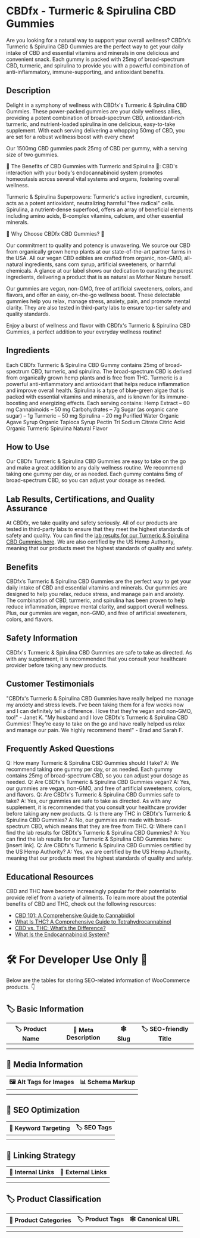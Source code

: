 # CBDfx - Turmeric &amp; Spirulina CBD Gummies
Are you looking for a natural way to support your overall wellness? CBDfx’s Turmeric & Spirulina CBD Gummies are the perfect way to get your daily intake of CBD and essential vitamins and minerals in one delicious and convenient snack. Each gummy is packed with 25mg of broad-spectrum CBD, turmeric, and spirulina to provide you with a powerful combination of anti-inflammatory, immune-supporting, and antioxidant benefits.
## Description
Delight in a symphony of wellness with CBDfx's Turmeric & Spirulina CBD Gummies. These power-packed gummies are your daily wellness allies, providing a potent combination of broad-spectrum CBD, antioxidant-rich turmeric, and nutrient-loaded spirulina in one delicious, easy-to-take supplement. With each serving delivering a whopping 50mg of CBD, you are set for a robust wellness boost with every chew!

Our 1500mg CBD gummies pack 25mg of CBD per gummy, with a serving size of two gummies. 

🌿 The Benefits of CBD Gummies with Turmeric and Spirulina 🌿: CBD's interaction with your body's endocannabinoid system promotes homeostasis across several vital systems and organs, fostering overall wellness.

Turmeric & Spirulina Superpowers: Turmeric's active ingredient, curcumin, acts as a potent antioxidant, neutralizing harmful "free radical" cells. Spirulina, a nutrient-dense superfood, offers an array of beneficial elements including amino acids, B-complex vitamins, calcium, and other essential minerals.

💪 Why Choose CBDfx CBD Gummies? 💪

Our commitment to quality and potency is unwavering. We source our CBD from organically grown hemp plants at our state-of-the-art partner farms in the USA. All our vegan CBD edibles are crafted from organic, non-GMO, all-natural ingredients, sans corn syrup, artificial sweeteners, or harmful chemicals. A glance at our label shows our dedication to curating the purest ingredients, delivering a product that is as natural as Mother Nature herself.

Our gummies are vegan, non-GMO, free of artificial sweeteners, colors, and flavors, and offer an easy, on-the-go wellness boost. These delectable gummies help you relax, manage stress, anxiety, pain, and promote mental clarity. They are also tested in third-party labs to ensure top-tier safety and quality standards.

Enjoy a burst of wellness and flavor with CBDfx's Turmeric & Spirulina CBD Gummies, a perfect addition to your everyday wellness routine!
## Ingredients
Each CBDfx Turmeric & Spirulina CBD Gummy contains 25mg of broad-spectrum CBD, turmeric, and spirulina. The broad-spectrum CBD is derived from organically grown hemp plants and is free from THC. Turmeric is a powerful anti-inflammatory and antioxidant that helps reduce inflammation and improve overall health. Spirulina is a type of blue-green algae that is packed with essential vitamins and minerals, and is known for its immune-boosting and energizing effects. Each serving contains:
    Hemp Extract – 60 mg
    Cannabinoids – 50 mg
    Carbohydrates – 7g
    Sugar (as organic cane sugar) – 1g
    Turmeric – 50 mg
    Spirulina – 20 mg
    Purified Water
    Organic Agave Syrup
    Organic Tapioca Syrup
    Pectin
    Tri Sodium Citrate
    Citric Acid
    Organic Turmeric
    Spirulina
    Natural Flavor

## How to Use
Our CBDfx Turmeric & Spirulina CBD Gummies are easy to take on the go and make a great addition to any daily wellness routine. We recommend taking one gummy per day, or as needed. Each gummy contains 5mg of broad-spectrum CBD, so you can adjust your dosage as needed.
## Lab Results, Certifications, and Quality Assurance
At CBDfx, we take quality and safety seriously. All of our products are tested in third-party labs to ensure that they meet the highest standards of safety and quality. You can find the [lab results for our Turmeric & Spirulina CBD Gummies here](https://cbdfx.com/lab-reports/hemp-gummies-turmeric-spirulina/). We are also certified by the US Hemp Authority, meaning that our products meet the highest standards of quality and safety.
## Benefits
CBDfx’s Turmeric & Spirulina CBD Gummies are the perfect way to get your daily intake of CBD and essential vitamins and minerals. Our gummies are designed to help you relax, reduce stress, and manage pain and anxiety. The combination of CBD, turmeric, and spirulina has been proven to help reduce inflammation, improve mental clarity, and support overall wellness. Plus, our gummies are vegan, non-GMO, and free of artificial sweeteners, colors, and flavors.
## Safety Information
CBDfx's Turmeric & Spirulina CBD Gummies are safe to take as directed. As with any supplement, it is recommended that you consult your healthcare provider before taking any new products.
## Customer Testimonials
"CBDfx's Turmeric & Spirulina CBD Gummies have really helped me manage my anxiety and stress levels. I've been taking them for a few weeks now and I can definitely tell a difference. I love that they're vegan and non-GMO, too!" - Janet K.
"My husband and I love CBDfx's Turmeric & Spirulina CBD Gummies! They're easy to take on the go and have really helped us relax and manage our pain. We highly recommend them!" - Brad and Sarah F.
## Frequently Asked Questions
Q: How many Turmeric & Spirulina CBD Gummies should I take?
A: We recommend taking one gummy per day, or as needed. Each gummy contains 25mg of broad-spectrum CBD, so you can adjust your dosage as needed.
Q: Are CBDfx's Turmeric & Spirulina CBD Gummies vegan?
A: Yes, our gummies are vegan, non-GMO, and free of artificial sweeteners, colors, and flavors.
Q: Are CBDfx's Turmeric & Spirulina CBD Gummies safe to take?
A: Yes, our gummies are safe to take as directed. As with any supplement, it is recommended that you consult your healthcare provider before taking any new products.
Q: Is there any THC in CBDfx's Turmeric & Spirulina CBD Gummies?
A: No, our gummies are made with broad-spectrum CBD, which means that they are free from THC.
Q: Where can I find the lab results for CBDfx's Turmeric & Spirulina CBD Gummies?
A: You can find the lab results for our Turmeric & Spirulina CBD Gummies here: [insert link].
Q: Are CBDfx's Turmeric & Spirulina CBD Gummies certified by the US Hemp Authority?
A: Yes, we are certified by the US Hemp Authority, meaning that our products meet the highest standards of quality and safety.
## Educational Resources
CBD and THC have become increasingly popular for their potential to provide relief from a variety of ailments. To learn more about the potential benefits of CBD and THC, check out the following resources: 
- [CBD 101: A Comprehensive Guide to Cannabidiol](https://www.cannabidiol.com/cbd-101)
- [What Is THC? A Comprehensive Guide to Tetrahydrocannabinol](https://www.cannabidiol.com/what-is-thc)
- [CBD vs. THC: What’s the Difference?](https://www.cannabidiol.com/cbd-vs-thc)
- [What Is the Endocannabinoid System?](https://www.cannabidiol.com/endocannabinoid-system)
# 🛠️ For Developer Use Only 🔐

Below are the tables for storing SEO-related information of WooCommerce products. 👇

## 🏷️ Basic Information 

| 🏷️ Product Name | 📝 Meta Description | 🕸️ Slug | 🏷️ SEO-friendly Title |
| -------------- | ------------------ | ------ | ---------------------- |
|                |                    |        |                        |
|                |                    |        |                        |

## 📸 Media Information

| 🖼️ Alt Tags for Images | 📊 Schema Markup |
| --------------------- | --------------- |
|                       |                 |
|                       |                 |

## 🔎 SEO Optimization

| 🎯 Keyword Targeting | 🏷️ SEO Tags |
| ------------------- | ---------- |
|                     |            |
|                     |            |

## 🔗 Linking Strategy 

| 🔗 Internal Links | 🔗 External Links |
| ---------------- | ---------------- |
|                  |                  |
|                  |                  |

## 🏷️ Product Classification 

| 📂 Product Categories | 🏷️ Product Tags | 🕸️ Canonical URL |
| ------------------ | ------------ | ------------- |
|                    |              |               |
|                    |              |               |
